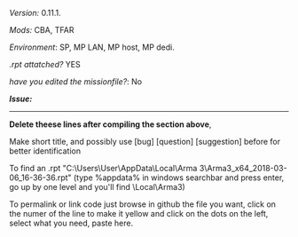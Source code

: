 *Version:* 0.11.1.

*Mods:* CBA, TFAR

*Environment*: SP, MP LAN, MP host, MP dedi.

*.rpt attatched?* YES 

*have you edited the missionfile?*: No

***Issue:***

---

**Delete theese lines after compiling the section above**, 

Make short title, and possibly use [bug] [question] [suggestion] before for better identification

To find an .rpt "C:\Users\User\AppData\Local\Arma 3\Arma3_x64_2018-03-06_16-36-36.rpt" (type %appdata% in windows searchbar and press enter, go up by one level and you'll find \Local\Arma3)

To permalink or link code just browse in github the file you want, click on the numer of the line to make it yellow and click on the dots on the left, select what you need, paste here.

